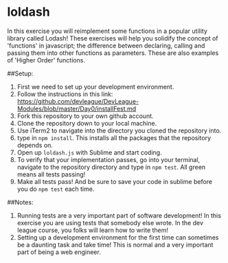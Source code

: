# loldash
In this exercise you will reimplement some functions in a popular utility library called Lodash! 
These exercises will help you solidify the concept of 'functions' in javascript; the difference between
declaring, calling and passing them into other functions as parameters.  These are also examples of 'Higher Order' functions.

##Setup:
1. First we need to set up your development environment.  
1. Follow the instructions in this link: https://github.com/devleague/DevLeague-Modules/blob/master/Day0/installFest.md
1. Fork this repository to your own github account.
1. Clone the repository down to your local machine.
1. Use iTerm2 to navigate into the directory you cloned the repository into.
1. type in `npm install`.  This installs all the packages that the repository depends on.
1. Open up `loldash.js` with Sublime and start coding.
1. To verify that your implementation passes, go into your terminal, navigate to the repository directory
   and type in `npm test`.  All green means all tests passing!
1. Make all tests pass! And be sure to save your code in sublime before you do `npm test` each time.



##Notes:
1. Running tests are a very important part of software development!  In this exercise you are using tests that
   somebody else wrote.  In the dev league course, you folks will learn how to write them!
2. Setting up a development environment for the first time can sometimes be a daunting task and take time! This is normal and a very important part of being a web engineer.
